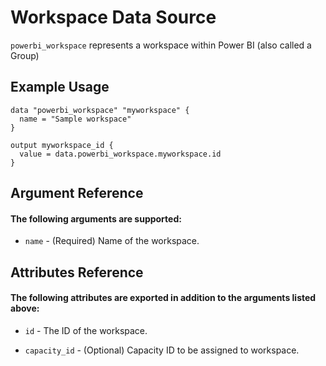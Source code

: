 # Workspace Data Source
`powerbi_workspace` represents a workspace within Power BI (also called a Group)

## Example Usage
```hcl
data "powerbi_workspace" "myworkspace" {
  name = "Sample workspace"
}

output myworkspace_id {
  value = data.powerbi_workspace.myworkspace.id
}
```



## Argument Reference
#### The following arguments are supported:
<!-- docgen:NonComputedParameters -->
* `name` - (Required) Name of the workspace.
<!-- /docgen -->

## Attributes Reference
#### The following attributes are exported in addition to the arguments listed above:
* `id` - The ID of the workspace.
<!-- docgen:ComputedParameters -->
* `capacity_id` - (Optional) Capacity ID to be assigned to workspace.
<!-- /docgen -->
